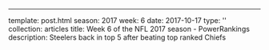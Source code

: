 ---
template: post.html
season: 2017
week: 6
date: 2017-10-17
type: ''
collection: articles
title: Week 6 of the NFL 2017 season - PowerRankings
description: Steelers back in top 5 after beating top ranked Chiefs


